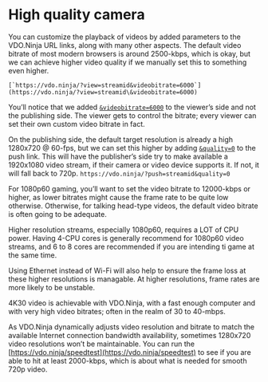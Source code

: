 # High quality camera

You can customize the playback of videos by added parameters to the VDO.Ninja URL links, along with many other aspects. The default video bitrate of most modern browsers is around 2500-kbps, which is okay, but we can achieve higher video quality if we manually set this to something even higher.

``[`https://vdo.ninja/?view=streamid&videobitrate=6000`](https://vdo.ninja/?view=streamid\&videobitrate=6000)``

You’ll notice that we added [`&videobitrate=6000`](../advanced-settings/view-parameters/bitrate.md) to the viewer’s side and not the publishing side. The viewer gets to control the bitrate; every viewer can set their own custom video bitrate in fact.

On the publishing side, the default target resolution is already a high 1280x720 @ 60-fps, but we can set this higher by adding [`&quality=0`](../advanced-settings/video-parameters/and-quality.md) to the push link. This will have the publisher’s side try to make available a 1920x1080 video stream, if their camera or video device supports it. If not, it will fall back to 720p. `https://vdo.ninja/?push=streamid&quality=0`

For 1080p60 gaming, you’ll want to set the video bitrate to 12000-kbps or higher, as lower bitrates might cause the frame rate to be quite low otherwise. Otherwise, for talking head-type videos, the default video bitrate is often going to be adequate.

Higher resolution streams, especially 1080p60, requires a LOT of CPU power. Having 4-CPU cores is generally recommend for 1080p60 video streams, and 6 to 8 cores are recommended if you are intending ti game at the same time.

Using Ethernet instead of Wi-Fi will also help to ensure the frame loss at these higher resolutions is managable. At higher resolutions, frame rates are more likely to be unstable.

4K30 video is achievable with VDO.Ninja, with a fast enough computer and with very high video bitrates; often in the realm of 30 to 40-mbps.

As VDO.Ninja dynamically adjusts video resolution and bitrate to match the available Internet connection bandwidth availability, sometimes 1280x720 video resolutions won’t be maintainable. You can run the [https://vdo.ninja/speedtest](https://vdo.ninja/speedtest) to see if you are able to hit at least 2000-kbps, which is about what is needed for smooth 720p video.
